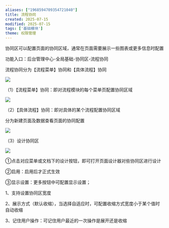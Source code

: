 ```yaml
---
aliases: ["1968594709354721040"]
title: 流程协同
created: 2025-07-15
modified: 2025-07-15
tags: ['基础模块']
theme: 权限管理
---
```


协同区可以配置页面的协同区域，通常在页面需要展示一些图表或更多信息时配置

功能入口：后台管理中心-全局基础-协同区-流程协同

流程协同分为【流程菜单】协同和【具体流程】协同

![](https://myhelpdoc.oss-cn-heyuan.aliyuncs.com/mdimages/4ac3e659e10bf7e587db34a59f661202.jpg)

（1）【流程菜单】协同：即对流程模块的每个菜单页配置协同区域

![](https://myhelpdoc.oss-cn-heyuan.aliyuncs.com/mdimages/8ff0f9b62de0319c5483773410670580.jpg)

（2）【具体流程】协同：即对具体的某个流程配置协同区域

分为新建页面及数据查看页面的协同配置

![](https://myhelpdoc.oss-cn-heyuan.aliyuncs.com/mdimages/e46dfc56ef61727c4ceb46de90c83588.jpg)

（3）设计协同区

![](https://myhelpdoc.oss-cn-heyuan.aliyuncs.com/mdimages/64b3bd0a92ad11121f4cca235b50e27a.jpg)

①点击对应菜单或文档下的设计按钮，即可打开页面设计器对些协同区进行设计

②启用：启用后才正式生效

③显示设置：更多按钮中可配置显示设置；

1、支持设置协同区宽度

2、展示方式（默认收缩），当选择自适应时，可配置收缩方式宽度小于某个值时自动收缩

3、记住用户操作：可记住用户最近的一次操作是展开还是收缩

